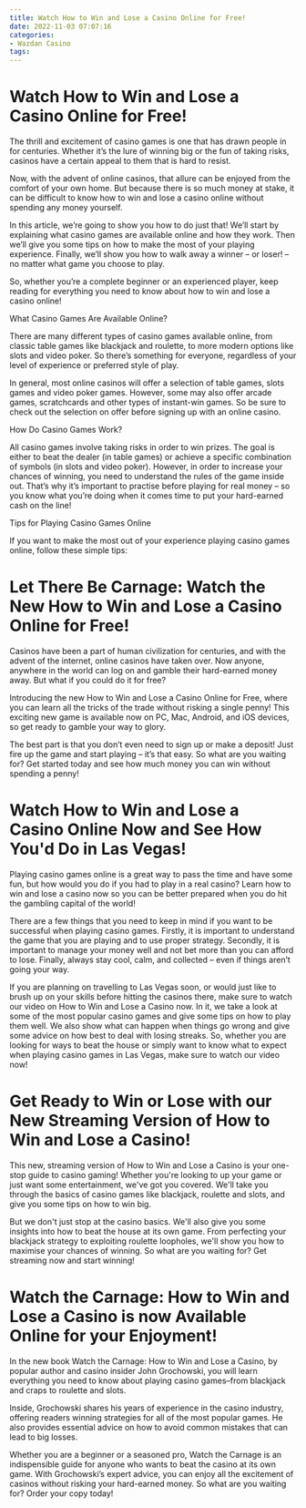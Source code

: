 ```yaml
---
title: Watch How to Win and Lose a Casino Online for Free!
date: 2022-11-03 07:07:16
categories:
- Wazdan Casino
tags:
---
```



#  Watch How to Win and Lose a Casino Online for Free!

The thrill and excitement of casino games is one that has drawn people in for centuries. Whether it’s the lure of winning big or the fun of taking risks, casinos have a certain appeal to them that is hard to resist.

Now, with the advent of online casinos, that allure can be enjoyed from the comfort of your own home. But because there is so much money at stake, it can be difficult to know how to win and lose a casino online without spending any money yourself.

In this article, we’re going to show you how to do just that! We’ll start by explaining what casino games are available online and how they work. Then we’ll give you some tips on how to make the most of your playing experience. Finally, we’ll show you how to walk away a winner – or loser! – no matter what game you choose to play.

So, whether you’re a complete beginner or an experienced player, keep reading for everything you need to know about how to win and lose a casino online!

What Casino Games Are Available Online?

There are many different types of casino games available online, from classic table games like blackjack and roulette, to more modern options like slots and video poker. So there’s something for everyone, regardless of your level of experience or preferred style of play.

In general, most online casinos will offer a selection of table games, slots games and video poker games. However, some may also offer arcade games, scratchcards and other types of instant-win games. So be sure to check out the selection on offer before signing up with an online casino.

How Do Casino Games Work?

All casino games involve taking risks in order to win prizes. The goal is either to beat the dealer (in table games) or achieve a specific combination of symbols (in slots and video poker). However, in order to increase your chances of winning, you need to understand the rules of the game inside out. That’s why it’s important to practise before playing for real money – so you know what you’re doing when it comes time to put your hard-earned cash on the line!

Tips for Playing Casino Games Online

If you want to make the most out of your experience playing casino games online, follow these simple tips:

#  Let There Be Carnage: Watch the New How to Win and Lose a Casino Online for Free!

Casinos have been a part of human civilization for centuries, and with the advent of the internet, online casinos have taken over. Now anyone, anywhere in the world can log on and gamble their hard-earned money away. But what if you could do it for free?

Introducing the new How to Win and Lose a Casino Online for Free, where you can learn all the tricks of the trade without risking a single penny! This exciting new game is available now on PC, Mac, Android, and iOS devices, so get ready to gamble your way to glory.

The best part is that you don’t even need to sign up or make a deposit! Just fire up the game and start playing – it’s that easy. So what are you waiting for? Get started today and see how much money you can win without spending a penny!

#  Watch How to Win and Lose a Casino Online Now and See How You'd Do in Las Vegas!

Playing casino games online is a great way to pass the time and have some fun, but how would you do if you had to play in a real casino? Learn how to win and lose a casino now so you can be better prepared when you do hit the gambling capital of the world!

There are a few things that you need to keep in mind if you want to be successful when playing casino games. Firstly, it is important to understand the game that you are playing and to use proper strategy. Secondly, it is important to manage your money well and not bet more than you can afford to lose. Finally, always stay cool, calm, and collected – even if things aren’t going your way.

If you are planning on travelling to Las Vegas soon, or would just like to brush up on your skills before hitting the casinos there, make sure to watch our video on How to Win and Lose a Casino now. In it, we take a look at some of the most popular casino games and give some tips on how to play them well. We also show what can happen when things go wrong and give some advice on how best to deal with losing streaks. So, whether you are looking for ways to beat the house or simply want to know what to expect when playing casino games in Las Vegas, make sure to watch our video now!

#  Get Ready to Win or Lose with our New Streaming Version of How to Win and Lose a Casino!

This new, streaming version of How to Win and Lose a Casino is your one-stop guide to casino gaming! Whether you're looking to up your game or just want some entertainment, we've got you covered. We'll take you through the basics of casino games like blackjack, roulette and slots, and give you some tips on how to win big.

But we don't just stop at the casino basics. We'll also give you some insights into how to beat the house at its own game. From perfecting your blackjack strategy to exploiting roulette loopholes, we'll show you how to maximise your chances of winning. So what are you waiting for? Get streaming now and start winning!

#  Watch the Carnage: How to Win and Lose a Casino is now Available Online for your Enjoyment!

In the new book Watch the Carnage: How to Win and Lose a Casino, by popular author and casino insider John Grochowski, you will learn everything you need to know about playing casino games–from blackjack and craps to roulette and slots.

Inside, Grochowski shares his years of experience in the casino industry, offering readers winning strategies for all of the most popular games. He also provides essential advice on how to avoid common mistakes that can lead to big losses.

Whether you are a beginner or a seasoned pro, Watch the Carnage is an indispensible guide for anyone who wants to beat the casino at its own game. With Grochowski’s expert advice, you can enjoy all the excitement of casinos without risking your hard-earned money. So what are you waiting for? Order your copy today!